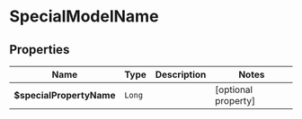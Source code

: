 

# SpecialModelName


## Properties

Name | Type | Description | Notes
------------ | ------------- | ------------- | -------------
**$specialPropertyName** | `Long` |  |  [optional property]






